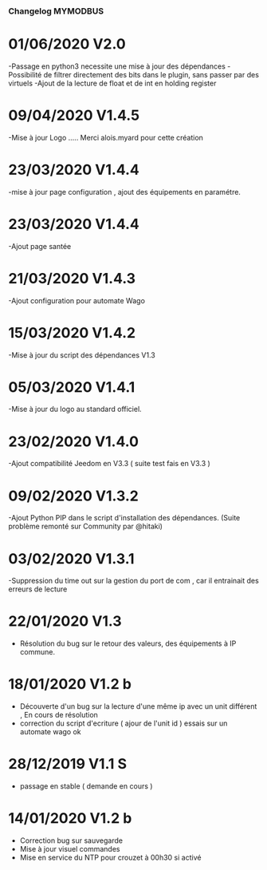 ### Changelog MYMODBUS 

# 01/06/2020 V2.0
-Passage en python3 necessite une mise à jour des dépendances
-Possibilité de filtrer directement des bits dans le plugin, sans passer par des virtuels
-Ajout de la lecture de float et de int en holding register 

# 09/04/2020 V1.4.5
-Mise à jour Logo ..... Merci alois.myard pour cette création 

# 23/03/2020 V1.4.4
-mise à jour page configuration , ajout des équipements en paramétre.

# 23/03/2020 V1.4.4
-Ajout page santée

# 21/03/2020 V1.4.3
-Ajout configuration pour automate Wago 

# 15/03/2020 V1.4.2
-Mise à jour du script des dépendances V1.3

# 05/03/2020 V1.4.1
-Mise à jour du logo au standard officiel.

# 23/02/2020 V1.4.0
-Ajout compatibilité Jeedom en V3.3 ( suite test fais en V3.3 ) 

# 09/02/2020 V1.3.2
-Ajout Python PIP dans le script d'installation des dépendances. (Suite problème remonté sur Community par @hitaki)

# 03/02/2020 V1.3.1
-Suppression du time out sur la gestion du port de com , car il entrainait des erreurs de lecture

# 22/01/2020 V1.3
- Résolution du bug sur le retour des valeurs, des équipements à IP commune.

# 18/01/2020 V1.2 b
- Découverte d'un bug sur la lecture d'une même ip avec un unit différent , En cours de résolution 
- correction du script d'ecriture ( ajour de l'unit id ) essais sur un automate wago ok  

# 28/12/2019 V1.1 S
- passage en stable ( demande en cours ) 

# 14/01/2020 V1.2 b

- Correction bug sur sauvegarde
- Mise à jour visuel commandes
- Mise en service du NTP pour crouzet à 00h30 si activé
